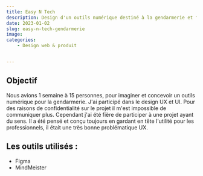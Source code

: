 ```yaml
---
title: Easy N Tech
description: Design d'un outils numérique destiné à la gendarmerie et facilitation des actions Ntech
date: 2023-01-02
slug: easy-n-tech-gendarmerie
image: 
categories:
    - Design web & produit


---
```


## Objectif

Nous avions 1 semaine à 15 personnes, pour imaginer et concevoir un outils numérique pour la gendarmerie. 
J'ai participé dans le design UX et UI. Pour des raisons de confidentialité sur le projet il m'est impossible de communiquer plus.
Cependant j'ai été fière de participer à une projet ayant du sens. Il a été pensé et conçu toujours en gardant en tête l'utilité pour les professionnels, il était une très bonne problématique UX.

## Les outils utilisés :

* Figma
* MindMeister